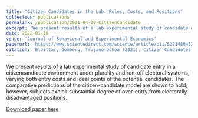 ```yaml
---
title: "Citizen Candidates in the Lab: Rules, Costs, and Positions"
collection: publications
permalink: /publication/2021-04-20-CitizenCandidate
excerpt: 'We present results of a lab experimental study of candidate entry in a citizencandidate environment.'
date: 2022-01-10
venue: 'Journal of Behavioral and Experimental Economics'
paperurl: 'https://www.sciencedirect.com/science/article/pii/S2214804324001137'
citation: 'Elbittar, Gomberg, Trujano-Ochoa (2021). Citizen Candidates in the Lab: Rules, Costs, and Positions; <i>Journal of Behavioral and Experimental Economics</i>, 112. https://doi.org/10.1016/j.socec.2024.102276'
---
```

We present results of a lab experimental study of candidate entry in a citizencandidate environment under plurality and run-off electoral systems, varying both entry
costs and ideal points of the potential candidates. The comparative predictions of the
citizen-candidate model are shown to hold; however, subjects exhibit substantial degree
of over-entry from electorally disadvantaged positions.

[Download paper here](https://www.sciencedirect.com/science/article/pii/S2214804324001137)

